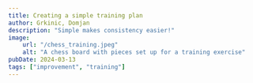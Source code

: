 ```yaml
---
title: Creating a simple training plan
author: Grkinic, Domjan
description: "Simple makes consistency easier!"
image:
    url: "/chess_training.jpeg"
    alt: "A chess board with pieces set up for a training exercise"
pubDate: 2024-03-13
tags: ["improvement", "training"]
---
```

